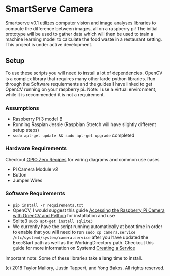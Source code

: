 # SmartServe Camera

Smartserve v0.1 utilizes computer vision and image analyses libraries to compute the difference between images, all on a raspberry pi! The initial prototype will be used to gather data which will then be used to train a machine learning model to calculate the food waste in a restaurant setting. This project is under active development.

## Setup

To use these scripts you will need to install a lot of dependencies. OpenCV is a complex library that requires many other larde python libraries. Run through the Software requierments and the guides I have linked to get OpenCV running on your raspberry pi. Note: I use a virtual environment, while it is recommended it is not a requirement.

### Assumptions

- Raspberry Pi 3 model B
- Running Raspian Jessie (Raspbian Stretch will have slightly different setup steps)
- `sudo apt-get update && sudo apt-get upgrade` completed

### Hardware Requirements

Checkout [GPIO Zero Recipes](https://gpiozero.readthedocs.io/en/stable/recipes.html) for wiring diagrams and common use cases

- Pi Camera Module v2
- Button
- Jumper Wires

### Software Requirements

- `pip install -r requirements.txt`
- OpenCV, I would suggest this guide [Accessing the Raspberry Pi Camera with OpenCV and Python](https://www.pyimagesearch.com/2015/03/30/accessing-the-raspberry-pi-camera-with-opencv-and-python/) for installation and use
- Sqlite3 `sudo apt-get install sqlite3`
- We currently have the script running automatically at boot time in order to enable that you will need to run `sudo cp camera.service /etc/systemd/system/camera.service` after you have updated the ExecStart path as well as the WorkingDirectory path. Checkout this guide for more information on Systemd [Creating a Service](https://www.raspberrypi.org/documentation/linux/usage/systemd.md)

Important note: Some of these libraries take a **long** time to install.

(c) 2018 Taylor Mallory, Justin Tappert, and Yong Bakos. All rights reserved.
